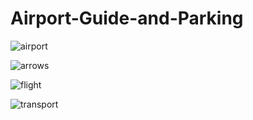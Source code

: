 # Airport-Guide-and-Parking
![airport](https://user-images.githubusercontent.com/62055799/80918570-c04ab400-8d76-11ea-801f-6f0074be08a6.jpg)

![arrows](https://user-images.githubusercontent.com/62055799/80918575-c3de3b00-8d76-11ea-9422-571420323d7f.png)

![flight](https://user-images.githubusercontent.com/62055799/80918580-c771c200-8d76-11ea-91e1-be83488f7cef.png)

![transport](https://user-images.githubusercontent.com/62055799/80918588-ca6cb280-8d76-11ea-9992-d560fe1b6d80.png)

